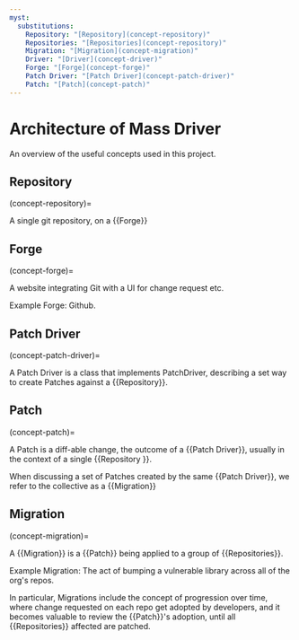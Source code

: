 ```yaml
---
myst:
  substitutions:
    Repository: "[Repository](concept-repository)"
    Repositories: "[Repositories](concept-repository)"
    Migration: "[Migration](concept-migration)"
    Driver: "[Driver](concept-driver)"
    Forge: "[Forge](concept-forge)"
    Patch Driver: "[Patch Driver](concept-patch-driver)"
    Patch: "[Patch](concept-patch)"
---
```


# Architecture of Mass Driver

An overview of the useful concepts used in this project.

## Repository
(concept-repository)=

A single git repository, on a {{Forge}}

## Forge
(concept-forge)=

A website integrating Git with a UI for change request etc.

Example Forge: Github.


## Patch Driver
(concept-patch-driver)=

A Patch Driver is a class that implements PatchDriver, describing a set way to
create Patches against a {{Repository}}.

## Patch
(concept-patch)=

A Patch is a diff-able change, the outcome of a {{Patch Driver}}, usually in the
context of a single {{Repository }}.

When discussing a set of Patches created by the same {{Patch Driver}}, we refer
to the collective as a {{Migration}}

## Migration
(concept-migration)=

A {{Migration}} is a {{Patch}} being applied to a group of {{Repositories}}.

Example Migration: The act of bumping a vulnerable library across all of the
org's repos.

In particular, Migrations include the concept of progression over time, where
change requested on each repo get adopted by developers, and it becomes
valuable to review the {{Patch}}'s adoption, until all {{Repositories}} affected
are patched.
